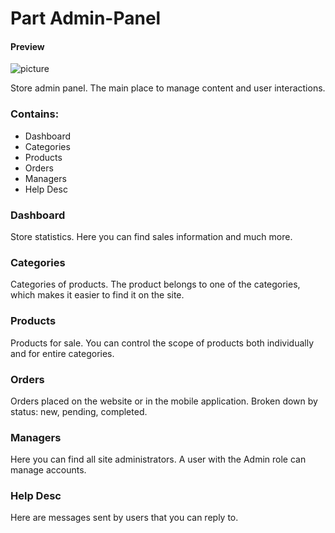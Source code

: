 Part Admin-Panel
===================

#### Preview

![picture](/km-shop/data/backend/Screenshot_2022-11-18_at_00.43.01.png)

Store admin panel. The main place to manage content and user interactions.

### Contains:
* Dashboard
* Categories
* Products
* Orders
* Managers
* Help Desc

### Dashboard

Store statistics. Here you can find sales information and much more.

### Categories

Categories of products. The product belongs to one of the categories, which makes it easier to find it on the site.

### Products

Products for sale. You can control the scope of products both individually and for entire categories.

### Orders

Orders placed on the website or in the mobile application. Broken down by status: new, pending, completed.

### Managers

Here you can find all site administrators. A user with the Admin role can manage accounts.

### Help Desc

Here are messages sent by users that you can reply to.